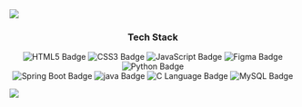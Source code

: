 <img src="https://capsule-render.vercel.app/api?type=waving&color=BDBDC8&height=150&section=header"/>
<h3 align="center">Tech Stack</h3>
<p align="center">
  <img src="https://img.shields.io/badge/HTML5-E34F26?style=for-the-badge&logo=html5&logoColor=white" alt="HTML5 Badge"/>
  <img src="https://img.shields.io/badge/CSS3-1572B6?style=for-the-badge&logo=css3&logoColor=white" alt="CSS3 Badge"/>
  <img src="https://img.shields.io/badge/JavaScript-F7DF1E?style=for-the-badge&logo=javascript&logoColor=black" alt="JavaScript Badge"/>
  <img src="https://img.shields.io/badge/Figma-F24E1E?style=for-the-badge&logo=figma&logoColor=white" alt="Figma Badge"/>
  <img src="https://img.shields.io/badge/Python-3776AB?style=for-the-badge&logo=python&logoColor=white" alt="Python Badge"/>
  <br>
  <img src="https://img.shields.io/badge/Spring%20Boot-6DB33F?style=for-the-badge&logo=spring-boot&logoColor=white" alt="Spring Boot Badge"/>
  <img src="https://img.shields.io/badge/java-007396?style=for-the-badge&logo=java&logoColor=white" alt="java Badge"/>
  <img src="https://img.shields.io/badge/C-A8B9CC?style=for-the-badge&logo=c&logoColor=black" alt="C Language Badge"/>
  <img src="https://img.shields.io/badge/MySQL-4479A1?style=for-the-badge&logo=mysql&logoColor=white" alt="MySQL Badge"/>
</p>

<img src="https://capsule-render.vercel.app/api?type=waving&color=BDBDC8&height=150&section=footer"/>

